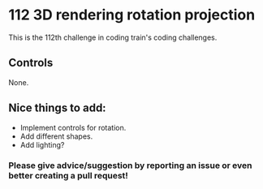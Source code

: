 # 112 3D rendering rotation projection

This is the 112th challenge in coding train's coding challenges.

## Controls

None.

## Nice things to add:

-   Implement controls for rotation.
-   Add different shapes.
-   Add lighting?

### Please give advice/suggestion by reporting an issue or even better creating a pull request!
